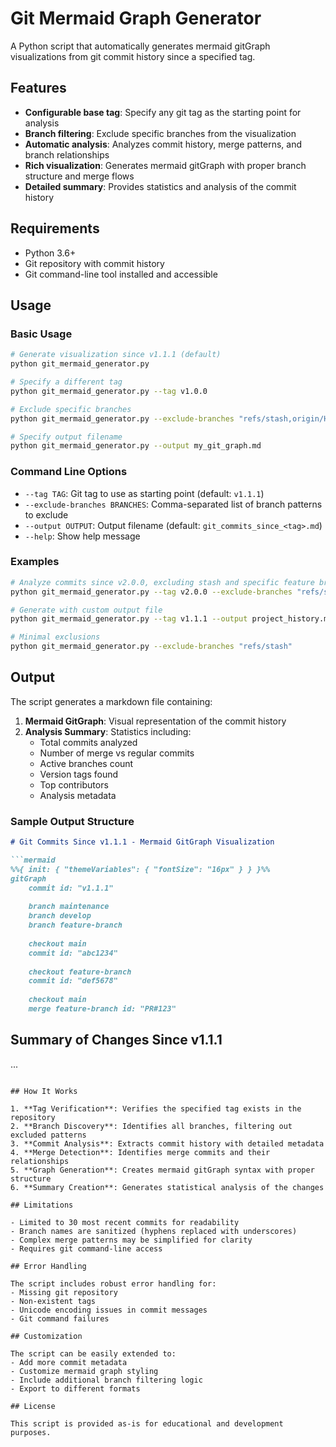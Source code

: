# Git Mermaid Graph Generator

A Python script that automatically generates mermaid gitGraph visualizations from git commit history since a specified tag.

## Features

- **Configurable base tag**: Specify any git tag as the starting point for analysis
- **Branch filtering**: Exclude specific branches from the visualization
- **Automatic analysis**: Analyzes commit history, merge patterns, and branch relationships
- **Rich visualization**: Generates mermaid gitGraph with proper branch structure and merge flows
- **Detailed summary**: Provides statistics and analysis of the commit history

## Requirements

- Python 3.6+
- Git repository with commit history
- Git command-line tool installed and accessible

## Usage

### Basic Usage

```bash
# Generate visualization since v1.1.1 (default)
python git_mermaid_generator.py

# Specify a different tag
python git_mermaid_generator.py --tag v1.0.0

# Exclude specific branches
python git_mermaid_generator.py --exclude-branches "refs/stash,origin/HEAD,feature-branch"

# Specify output filename
python git_mermaid_generator.py --output my_git_graph.md
```

### Command Line Options

- `--tag TAG`: Git tag to use as starting point (default: `v1.1.1`)
- `--exclude-branches BRANCHES`: Comma-separated list of branch patterns to exclude
- `--output OUTPUT`: Output filename (default: `git_commits_since_<tag>.md`)
- `--help`: Show help message

### Examples

```bash
# Analyze commits since v2.0.0, excluding stash and specific feature branches
python git_mermaid_generator.py --tag v2.0.0 --exclude-branches "refs/stash,origin/HEAD,old-feature"

# Generate with custom output file
python git_mermaid_generator.py --tag v1.1.1 --output project_history.md

# Minimal exclusions
python git_mermaid_generator.py --exclude-branches "refs/stash"
```

## Output

The script generates a markdown file containing:

1. **Mermaid GitGraph**: Visual representation of the commit history
2. **Analysis Summary**: Statistics including:
   - Total commits analyzed
   - Number of merge vs regular commits
   - Active branches count
   - Version tags found
   - Top contributors
   - Analysis metadata

### Sample Output Structure

```markdown
# Git Commits Since v1.1.1 - Mermaid GitGraph Visualization

```mermaid
%%{ init: { "themeVariables": { "fontSize": "16px" } } }%%
gitGraph
    commit id: "v1.1.1"
    
    branch maintenance
    branch develop
    branch feature-branch
    
    checkout main
    commit id: "abc1234"
    
    checkout feature-branch
    commit id: "def5678"
    
    checkout main
    merge feature-branch id: "PR#123"
```

## Summary of Changes Since v1.1.1
...
```

## How It Works

1. **Tag Verification**: Verifies the specified tag exists in the repository
2. **Branch Discovery**: Identifies all branches, filtering out excluded patterns
3. **Commit Analysis**: Extracts commit history with detailed metadata
4. **Merge Detection**: Identifies merge commits and their relationships
5. **Graph Generation**: Creates mermaid gitGraph syntax with proper structure
6. **Summary Creation**: Generates statistical analysis of the changes

## Limitations

- Limited to 30 most recent commits for readability
- Branch names are sanitized (hyphens replaced with underscores)
- Complex merge patterns may be simplified for clarity
- Requires git command-line access

## Error Handling

The script includes robust error handling for:
- Missing git repository
- Non-existent tags
- Unicode encoding issues in commit messages
- Git command failures

## Customization

The script can be easily extended to:
- Add more commit metadata
- Customize mermaid graph styling
- Include additional branch filtering logic
- Export to different formats

## License

This script is provided as-is for educational and development purposes.